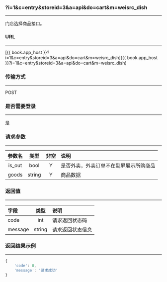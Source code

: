 ### ?i=1&c=entry&storeid=3&a=api&do=cart&m=weisrc_dish

---

门店选择商品接口。

### URL

---

[{{ book.app_host }}?i=1&c=entry&storeid=3&a=api&do=cart&m=weisrc_dish]({{ book.app_host }}?i=1&c=entry&storeid=3&a=api&do=cart&m=weisrc_dish)


### 传输方式

---

POST

### 是否需要登录

---

是


### 请求参数

---

| 参数名 | 类型 | 非空 | 说明 |
| :---: | :---: | :---: | :--- |
| is_out | bool | Y | 是否外卖，外卖订单不在副屏展示所购商品 |
| goods | string | Y | 商品数据 |


### 返回值

---

| 字段 | 类型 | 说明 |
| :--- | :---: | :--- |
| code | int | 请求返回状态码 |
| message | string | 请求返回状态信息 |

### 返回结果示例

---

``` js
{
    'code': 0,
    'message': '请求成功'
}
```